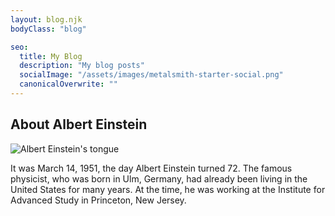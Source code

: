 ```yaml
---
layout: blog.njk
bodyClass: "blog"

seo:
  title: My Blog
  description: "My blog posts"
  socialImage: "/assets/images/metalsmith-starter-social.png"
  canonicalOverwrite: ""
---
```


<div class="blog-author">
  <h2>About Albert Einstein</h2>
  <div>
    <img src="/assets/images/blog-images/albert.jpg" alt="Albert Einstein's tongue" />
    <p>It was March 14, 1951, the day Albert Einstein turned 72. The famous physicist, who was born in Ulm, Germany, had already been living in the United States for many years. At the time, he was working at the Institute for Advanced Study in Princeton, New Jersey. </p>
  </div>
</div>